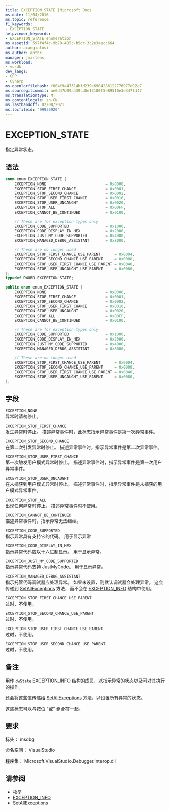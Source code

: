 ```yaml
---
title: EXCEPTION_STATE |Microsoft Docs
ms.date: 11/04/2016
ms.topic: reference
f1_keywords:
- EXCEPTION_STATE
helpviewer_keywords:
- EXCEPTION_STATE enumeration
ms.assetid: 597f4f4c-9b70-485c-b5dc-3c2e3aecc664
author: acangialosi
ms.author: anthc
manager: jmartens
ms.workload:
- vssdk
dev_langs:
- CPP
- CSharp
ms.openlocfilehash: f804f9a47314bfd239e6904286122776977e92e7
ms.sourcegitcommit: ae6d47b09a439cd0e13180f5e89510e3e347fd47
ms.translationtype: MT
ms.contentlocale: zh-CN
ms.lasthandoff: 02/08/2021
ms.locfileid: "99936920"
---
```

# <a name="exception_state"></a>EXCEPTION_STATE
指定异常状态。

## <a name="syntax"></a>语法

```cpp
enum enum_EXCEPTION_STATE {
    EXCEPTION_NONE                          = 0x0000,
    EXCEPTION_STOP_FIRST_CHANCE             = 0x0001,
    EXCEPTION_STOP_SECOND_CHANCE            = 0x0002,
    EXCEPTION_STOP_USER_FIRST_CHANCE        = 0x0010,
    EXCEPTION_STOP_USER_UNCAUGHT            = 0x0020,
    EXCEPTION_STOP_ALL                      = 0x00FF,
    EXCEPTION_CANNOT_BE_CONTINUED           = 0x0100,

    // These are for exception types only
    EXCEPTION_CODE_SUPPORTED                = 0x1000,
    EXCEPTION_CODE_DISPLAY_IN_HEX           = 0x2000,
    EXCEPTION_JUST_MY_CODE_SUPPORTED        = 0x4000,
    EXCEPTION_MANAGED_DEBUG_ASSISTANT       = 0x8000,

    // These are no longer used
    EXCEPTION_STOP_FIRST_CHANCE_USE_PARENT      = 0x0004,
    EXCEPTION_STOP_SECOND_CHANCE_USE_PARENT     = 0x0008,
    EXCEPTION_STOP_USER_FIRST_CHANCE_USE_PARENT = 0x0040,
    EXCEPTION_STOP_USER_UNCAUGHT_USE_PARENT     = 0x0080,
};
typedef DWORD EXCEPTION_STATE;
```

```csharp
public enum enum_EXCEPTION_STATE {
    EXCEPTION_NONE                          = 0x0000,
    EXCEPTION_STOP_FIRST_CHANCE             = 0x0001,
    EXCEPTION_STOP_SECOND_CHANCE            = 0x0002,
    EXCEPTION_STOP_USER_FIRST_CHANCE        = 0x0010,
    EXCEPTION_STOP_USER_UNCAUGHT            = 0x0020,
    EXCEPTION_STOP_ALL                      = 0x00FF,
    EXCEPTION_CANNOT_BE_CONTINUED           = 0x0100,

    // These are for exception types only
    EXCEPTION_CODE_SUPPORTED                = 0x1000,
    EXCEPTION_CODE_DISPLAY_IN_HEX           = 0x2000,
    EXCEPTION_JUST_MY_CODE_SUPPORTED        = 0x4000,
    EXCEPTION_MANAGED_DEBUG_ASSISTANT       = 0x8000,

    // These are no longer used
    EXCEPTION_STOP_FIRST_CHANCE_USE_PARENT      = 0x0004,
    EXCEPTION_STOP_SECOND_CHANCE_USE_PARENT     = 0x0008,
    EXCEPTION_STOP_USER_FIRST_CHANCE_USE_PARENT = 0x0040,
    EXCEPTION_STOP_USER_UNCAUGHT_USE_PARENT     = 0x0080,
};
```

## <a name="fields"></a>字段
`EXCEPTION_NONE`\
异常时请勿停止。

`EXCEPTION_STOP_FIRST_CHANCE`\
发生异常时停止。 描述异常事件时，此标志指示异常事件是第一次异常事件。

`EXCEPTION_STOP_SECOND_CHANCE`\
在第二次引发异常时停止。 描述异常事件时，指示异常事件是第二次异常事件。

`EXCEPTION_STOP_USER_FIRST_CHANCE`\
第一次触发用户模式异常时停止。 描述异常事件时，指示异常事件是第一次用户异常事件。

`EXCEPTION_STOP_USER_UNCAUGHT`\
在未捕获到用户模式异常时停止。 描述异常事件时，指示异常事件是未捕获的用户模式异常事件。

`EXCEPTION_STOP_ALL`\
出现任何异常时停止。 描述异常事件时不使用。

`EXCEPTION_CANNOT_BE_CONTINUED`\
描述异常事件时，指示异常无法继续。

`EXCEPTION_CODE_SUPPORTED`\
指示异常具有支持它的代码。 用于显示异常

`EXCEPTION_CODE_DISPLAY_IN_HEX`\
指示异常代码应以十六进制显示。 用于显示异常。

`EXCEPTION_JUST_MY_CODE_SUPPORTED`\
指示异常代码支持 JustMyCode。 用于显示异常。

`EXCEPTION_MANAGED_DEBUG_ASSISTANT`\
指示托管代码调试器应处理异常。 如果未设置，则默认调试器会处理异常。 这会传递到 [SetAllExceptions](../../../extensibility/debugger/reference/idebugengine3-setallexceptions.md) 方法，而不会在 [EXCEPTION_INFO](../../../extensibility/debugger/reference/exception-info.md) 结构中使用。

`EXCEPTION_STOP_FIRST_CHANCE_USE_PARENT`\
过时，不使用。

`EXCEPTION_STOP_SECOND_CHANCE_USE_PARENT`\
过时，不使用。

`EXCEPTION_STOP_USER_FIRST_CHANCE_USE_PARENT`\
过时，不使用。

`EXCEPTION_STOP_USER_SECOND_CHANCE_USE_PARENT`\
过时，不使用。

## <a name="remarks"></a>备注
用作 `dwState` [EXCEPTION_INFO](../../../extensibility/debugger/reference/exception-info.md) 结构的成员，以指示异常的状态以及可对其执行的操作。

还会将这些值传递给 [SetAllExceptions](../../../extensibility/debugger/reference/idebugengine3-setallexceptions.md) 方法，以设置所有异常的状态。

这些标志可以与按位 "或" 组合在一起。

## <a name="requirements"></a>要求
标头： msdbg

命名空间： VisualStudio

程序集： Microsoft.VisualStudio.Debugger.Interop.dll

## <a name="see-also"></a>请参阅
- [枚举](../../../extensibility/debugger/reference/enumerations-visual-studio-debugging.md)
- [EXCEPTION_INFO](../../../extensibility/debugger/reference/exception-info.md)
- [SetAllExceptions](../../../extensibility/debugger/reference/idebugengine3-setallexceptions.md)
